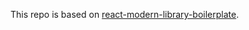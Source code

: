 This repo is based on [react-modern-library-boilerplate](https://github.com/transitive-bullshit/react-modern-library-boilerplate/tree/feature/material-ui).
